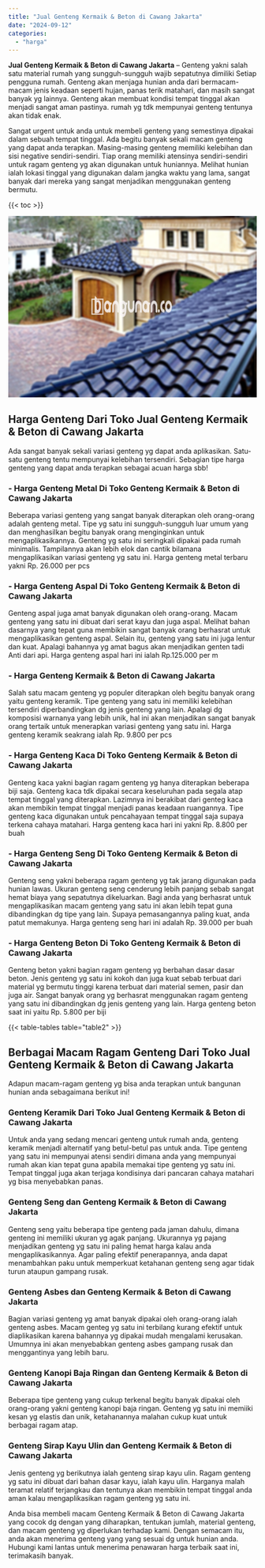 ```yaml
---
title: "Jual Genteng Kermaik & Beton di Cawang Jakarta"
date: "2024-09-12"
categories: 
  - "harga"
---
```


**Jual Genteng Kermaik & Beton di Cawang Jakarta** – Genteng yakni salah satu material rumah yang sungguh-sungguh wajib sepatutnya dimiliki Setiap pengguna rumah. Genteng akan menjaga hunian anda dari bermacam-macam jenis keadaan seperti hujan, panas terik matahari, dan masih sangat banyak yg lainnya. Genteng akan membuat kondisi tempat tinggal akan menjadi sangat aman pastinya. rumah yg tdk mempunyai genteng tentunya akan tidak enak.

Sangat urgent untuk anda untuk membeli genteng yang semestinya dipakai dalam sebuah tempat tinggal. Ada begitu banyak sekali macam genteng yang dapat anda terapkan. Masing-masing genteng memiliki kelebihan dan sisi negative sendiri-sendiri. Tiap orang memiliki atensinya sendiri-sendiri untuk ragam genteng yg akan digunakan untuk huniannya. Melihat hunian ialah lokasi tinggal yang digunakan dalam jangka waktu yang lama, sangat banyak dari mereka yang sangat menjadikan menggunakan genteng bermutu.

{{< toc >}}

![Jual Genteng Kermaik & Beton di Cawang Jakarta](/images/genteng-minimalis-murah21.png)

## Harga Genteng Dari Toko Jual Genteng Kermaik & Beton di Cawang Jakarta

Ada sangat banyak sekali variasi genteng yg dapat anda aplikasikan. Satu-satu genteng tentu mempunyai kelebihan tersendiri. Sebagian tipe harga genteng yang dapat anda terapkan sebagai acuan harga sbb!

### \- Harga Genteng Metal Di Toko Genteng Kermaik & Beton di Cawang Jakarta

Beberapa variasi genteng yang sangat banyak diterapkan oleh orang-orang adalah genteng metal. Tipe yg satu ini sungguh-sungguh luar umum yang dan menghasilkan begitu banyak orang menginginkan untuk mengaplikasikannya. Genteng yg satu ini seringkali dipakai pada rumah minimalis. Tampilannya akan lebih elok dan cantik bilamana mengaplikasikan variasi genteng yg satu ini. Harga genteng metal terbaru yakni Rp. 26.000 per pcs

### \- Harga Genteng Aspal Di Toko Genteng Kermaik & Beton di Cawang Jakarta

Genteng aspal juga amat banyak digunakan oleh orang-orang. Macam genteng yang satu ini dibuat dari serat kayu dan juga aspal. Melihat bahan dasarnya yang tepat guna membikin sangat banyak orang berhasrat untuk mengaplikasikan genteng aspal. Selain itu, genteng yang satu ini juga lentur dan kuat. Apalagi bahannya yg amat bagus akan menjadikan genten tadi Anti dari api. Harga genteng aspal hari ini ialah Rp.125.000 per m

### \- Harga Genteng Kermaik & Beton di Cawang Jakarta

Salah satu macam genteng yg populer diterapkan oleh begitu banyak orang yaitu genteng keramik. Tipe genteng yang satu ini memiliki kelebihan tersendiri diperbandingkan dg jenis genteng yang lain. Apalagi dg komposisi warnanya yang lebih unik, hal ini akan menjadikan sangat banyak orang tertaik untuk menerapkan variasi genteng yang satu ini. Harga genteng keramik seakrang ialah Rp. 9.800 per pcs

### \- Harga Genteng Kaca Di Toko Genteng Kermaik & Beton di Cawang Jakarta

Genteng kaca yakni bagian ragam genteng yg hanya diterapkan beberapa biji saja. Genteng kaca tdk dipakai secara keseluruhan pada segala atap tempat tinggal yang diterapkan. Lazimnya ini berakibat dari genteg kaca akan membikin tempat tinggal menjadi panas keadaan ruangannya. Tipe genteng kaca digunakan untuk pencahayaan tempat tinggal saja supaya terkena cahaya matahari. Harga genteng kaca hari ini yakni Rp. 8.800 per buah

### \- Harga Genteng Seng Di Toko Genteng Kermaik & Beton di Cawang Jakarta

Genteng seng yakni beberapa ragam genteng yg tak jarang digunakan pada hunian lawas. Ukuran genteng seng cenderung lebih panjang sebab sangat hemat biaya yang sepatutnya dikeluarkan. Bagi anda yang berhasrat untuk mengaplikasikan macam genteng yang satu ini akan lebih tepat guna dibandingkan dg tipe yang lain. Supaya pemasangannya paling kuat, anda patut memakunya. Harga genteng seng hari ini adalah Rp. 39.000 per buah

### \- Harga Genteng Beton Di Toko Genteng Kermaik & Beton di Cawang Jakarta

Genteng beton yakni bagian ragam genteng yg berbahan dasar dasar beton. Jenis genteng yg satu ini kokoh dan juga kuat sebab terbuat dari material yg bermutu tinggi karena terbuat dari material semen, pasir dan juga air. Sangat banyak orang yg berhasrat menggunakan ragam genteng yang satu ini dibandingkan dg jenis genteng yang lain. Harga genteng beton saat ini yaitu Rp. 5.800 per biji

{{< table-tables table="table2" >}}

## Berbagai Macam Ragam Genteng Dari Toko Jual Genteng Kermaik & Beton di Cawang Jakarta

Adapun macam-ragam genteng yg bisa anda terapkan untuk bangunan hunian anda sebagaimana berikut ini!

### Genteng Keramik Dari Toko Jual Genteng Kermaik & Beton di Cawang Jakarta

Untuk anda yang sedang mencari genteng untuk rumah anda, genteng keramik menjadi alternatif yang betul-betul pas untuk anda. Tipe genteng yang satu ini mempunyai atensi sendiri dimana anda yang mempunyai rumah akan kian tepat guna apabila memakai tipe genteng yg satu ini. Tempat tinggal juga akan terjaga kondisinya dari pancaran cahaya matahari yg bisa menyebabkan panas.

### Genteng Seng dan Genteng Kermaik & Beton di Cawang Jakarta

Genteng seng yaitu beberapa tipe genteng pada jaman dahulu, dimana genteng ini memiliki ukuran yg agak panjang. Ukurannya yg pajang menjadikan genteng yg satu ini paling hemat harga kalau anda mengaplikasikannya. Agar paling efektif penerapannya, anda dapat menambahkan paku untuk memperkuat ketahanan genteng seng agar tidak turun ataupun gampang rusak.

### Genteng Asbes dan Genteng Kermaik & Beton di Cawang Jakarta

Bagian variasi genteng yg amat banyak dipakai oleh orang-orang ialah genteng asbes. Macam genteg yg satu ini terbilang kurang efektif untuk diaplikasikan karena bahannya yg dipakai mudah mengalami kerusakan. Umumnya ini akan menyebabkan genteng asbes gampang rusak dan menggantinya yang lebih baru.

### Genteng Kanopi Baja Ringan dan Genteng Kermaik & Beton di Cawang Jakarta

Beberapa tipe genteng yang cukup terkenal begitu banyak dipakai oleh orang-orang yakni genteng kanopi baja ringan. Genteng yg satu ini memiiki kesan yg elastis dan unik, ketahanannya malahan cukup kuat untuk berbagai ragam atap.

### Genteng Sirap Kayu Ulin dan Genteng Kermaik & Beton di Cawang Jakarta

Jenis genteng yg berikutnya ialah genteng sirap kayu ulin. Ragam genteng yg satu ini dibuat dari bahan dasar kayu, ialah kayu ulin. Harganya malah teramat relatif terjangkau dan tentunya akan membikin tempat tinggal anda aman kalau mengaplikasikan ragam genteng yg satu ini.

Anda bisa membeli macam Genteng Kermaik & Beton di Cawang Jakarta yang cocok dg dengan yang diharapkan, tentukan jumlah, material genteng, dan macam genteng yg diperlukan terhadap kami. Dengan semacam itu, anda akan menerima genteng yang yang sesuai dg untuk hunian anda. Hubungi kami lantas untuk menerima penawaran harga terbaik saat ini, terimakasih banyak.
